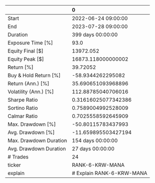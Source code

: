 |                        | 0                         |
|:-----------------------|:--------------------------|
| Start                  | 2022-06-24 09:00:00       |
| End                    | 2023-07-28 09:00:00       |
| Duration               | 399 days 00:00:00         |
| Exposure Time [%]      | 93.0                      |
| Equity Final [$]       | 13972.052                 |
| Equity Peak [$]        | 16873.118000000002        |
| Return [%]             | 39.72052                  |
| Buy & Hold Return [%]  | -58.9344262295082         |
| Return (Ann.) [%]      | 35.690651093968896        |
| Volatility (Ann.) [%]  | 112.88785040706016        |
| Sharpe Ratio           | 0.31616025077342386       |
| Sortino Ratio          | 0.7589004992528009        |
| Calmar Ratio           | 0.7025558592645909        |
| Max. Drawdown [%]      | -50.80115783437993        |
| Avg. Drawdown [%]      | -11.659895503427194       |
| Max. Drawdown Duration | 154 days 00:00:00         |
| Avg. Drawdown Duration | 27 days 00:00:00          |
| # Trades               | 24                        |
| ticker                 | RANK-6-KRW-MANA           |
| explain                | # Explain RANK-6-KRW-MANA |